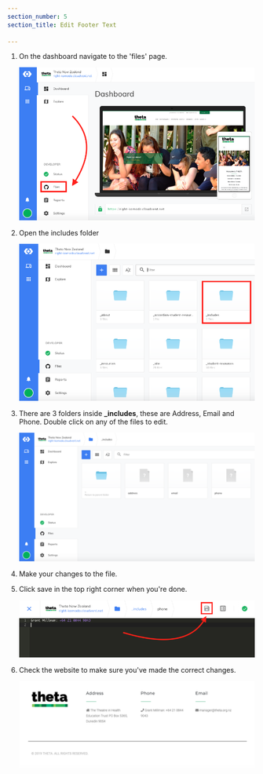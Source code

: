 ```yaml
---
section_number: 5
section_title: Edit Footer Text

---
```


1. On the dashboard navigate to the 'files' page.

    ![Dashboard](img/filesmenu.png)

2. Open the includes folder

   ![Includes Folder](img/includes.png)

3. There are 3 folders inside **_includes**, these are Address, Email and Phone. Double click on any of the files to edit.

    ![Includes Folder](img/files.png)

4. Make your changes to the file.
5. Click save in the top right corner when you're done.

    ![Save](img/save.png)

6. Check the website to make sure you've made the correct changes.

    ![Save](img/check.png)
